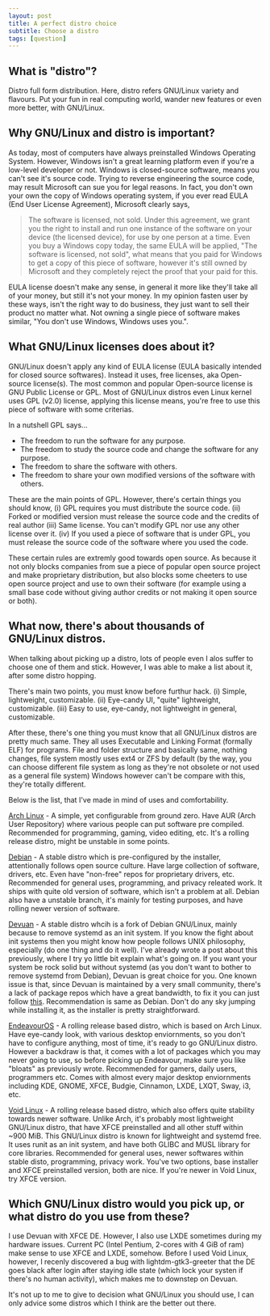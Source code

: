 ```yaml
---
layout: post
title: A perfect distro choice
subtitle: Choose a distro
tags: [question]
---
```


## What is "distro"?
Distro full form distribution. Here, distro refers GNU/Linux variety and flavours. Put your fun in real computing world, wander new features or even more better, with GNU/Linux.

## Why GNU/Linux and distro is important?
As today, most of computers have always preinstalled Windows Operating System. However, Windows isn't a great learning platform even if you're a low-level developer or not. Windows is closed-source software, means you can't see it's source code. Trying to reverse engineering the source code, may result Microsoft can sue you for legal reasons. In fact, you don't own your own the copy of Windows operating system, if you ever read EULA (End User License Agreement), Microsoft clearly says,
> The software is licensed, not sold. Under this agreement, we grant you the right to install and run one instance of the software on your device (the licensed device), for use by one person at a time.
Even you buy a Windows copy today, the same EULA will be applied, "The software is licensed, not sold", what means that you paid for Windows to get a copy of this piece of software, however it's still owned by Microsoft and they completely reject the proof that your paid for this.

EULA license doesn't make any sense, in general it more like they'll take all of your money, but still it's not your money. In my opinion fasten user by these ways, isn't the right way to do business, they just want to sell their product no matter what. Not owning a single piece of software makes similar, "You don't use Windows, Windows uses you.".

## What GNU/Linux licenses does about it?
GNU/Linux doesn't apply any kind of EULA license (EULA basically intended for closed source softwares). Instead it uses, free licenses, aka Open-source license(s). The most common and popular Open-source license is GNU Public License or GPL. Most of GNU/Linux distros even Linux kernel uses GPL (v2.0) license, applying this license means, you're free to use this piece of software with some criterias.

In a nutshell GPL says...
- The freedom to run the software for any purpose.
- The freedom to study the source code and change the software for any purpose.
- The freedom to share the software with others.
- The freedom to share your own modified versions of the software with others.

These are the main points of GPL. However, there's certain things you should know, (i) GPL requires you must distribute the source code. (ii) Forked or modified version must release the source code and the credits of real author (iii) Same license. You can't modify GPL nor use any other license over it. (iv) If you used a piece of software that is under GPL, you must release the source code of the software where you used the code.

These certain rules are extremly good towards open source. As because it not only blocks companies from sue a piece of popular open source project and make proprietary distribution, but also blocks some cheeters to use open source project and use to own their software (for example using a small base code without giving author credits or not making it open source or both).

## What now, there's about thousands of GNU/Linux distros.
When talking about picking up a distro, lots of people even I alos suffer to choose one of them and stick. However, I was able to make a list about it, after some distro hopping.

There's main two points, you must know before furthur hack.
(i) Simple, lightweight, customizable.
(ii) Eye-candy UI, "quite" lightweight, customizable.
(iii) Easy to use, eye-candy, not lightweight in general, customizable.

After these, there's one thing you must know that all GNU/Linux distros are pretty much same. They all uses Executable and Linking Format (formally ELF) for programs. File and folder structure and basically same, nothing changes, file system mostly uses ext4 or ZFS by default (by the way, you can choose different file system as long as they're not obsolete or not used as a general file system) Windows however can't be compare with this, they're totally different.

Below is the list, that I've made in mind of uses and comfortability.

[Arch Linux](https://archlinux.org/) - A simple, yet configurable from ground zero. Have AUR (Arch User Repository) where various people can put software pre compiled. Recommended for programming, gaming, video editing, etc. It's a rolling release distro, might be unstable in some points.

[Debian](https://www.debian.org/) - A stable distro which is pre-configured by the installer, attentionally follows open source culture. Have large collection of software, drivers, etc. Even have "non-free" repos for proprietary drivers, etc. Recommended for general uses, programming, and privacy releated work. It ships with quite old version of software, which isn't a problem at all. Debian also have a unstable branch, it's mainly for testing purposes, and have rolling newer version of software.

[Devuan](https://www.devuan.org/) - A stable distro whcih is a fork of Debian GNU/Linux, mainly because to remove systemd as an init system. If you know the fight about init systems then you might know how people follows UNIX philosophy, especially (do one thing and do it well). I've already wrote a post about this previously, where I try yo little bit explain what's going on. If you want your system be rock solid but without systemd (as you don't want to bother to remove systemd from Debian), Devuan is great choice for you. One known issue is that, since Devuan is maintained by a very small community, there's a lack of package repos which have a great bandwidth, to fix it you can just follow [this](https://pastebin.com/uTMc2kTf). Recommendation is same as Debian. Don't do any sky jumping while installing it, as the installer is pretty straightforward.

[EndeavourOS](https://endeavouros.com/) - A rolling release based distro, which is based on Arch Linux. Have eye-candy look, with various desktop enviornments, so you don't have to configure anything, most of time, it's ready to go GNU/Linux distro. However a backdraw is that, it comes with a lot of packages which you may never going to use, so before picking up Endeavour, make sure you like "bloats" as previously wrote. Recommended for gamers, daily users, programmers etc. Comes with almost every major desktop enviornments including KDE, GNOME, XFCE, Budgie, Cinnamon, LXDE, LXQT, Sway, i3, etc.

[Void Linux](https://voidlinux.org/) - A rolling release based distro, which also offers quite stability towards newer software. Unlike Arch, it's probably most lightweight GNU/Linux distro, that have XFCE preinstalled and all other stuff within ~900 MiB. This GNU/Linux distro is known for lightweight and systemd free. It uses runit as an init system, and have both GLIBC and MUSL library for core libraries. Recommended for general uses, newer softwares within stable disto, programming, privacy work. You've two options, base installer and XFCE preinstalled version, both are nice. If you're newer in Void Linux, try XFCE version.


## Which GNU/Linux distro would you pick up, or what distro do you use from these?
I use Devuan with XFCE DE. However, I also use LXDE sometimes during my hardware issues. Current PC (Intel Pentium, 2-cores with 4 GiB of ram) make sense to use XFCE and LXDE, somehow. Before I used Void Linux, however, I recenly discovered a bug with lightdm-gtk3-greeter that the DE goes black after login after staying idle state (which lock your systen if there's no human activity), which makes me to downstep on Devuan.

It's not up to me to give to decision what GNU/Linux you should use, I can only advice some distros which I think are the better out there. 